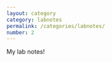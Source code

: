 ```yaml
---
layout: category
category: labnotes
permalink: /categories/labnotes/
number: 2
---
```

My lab notes!